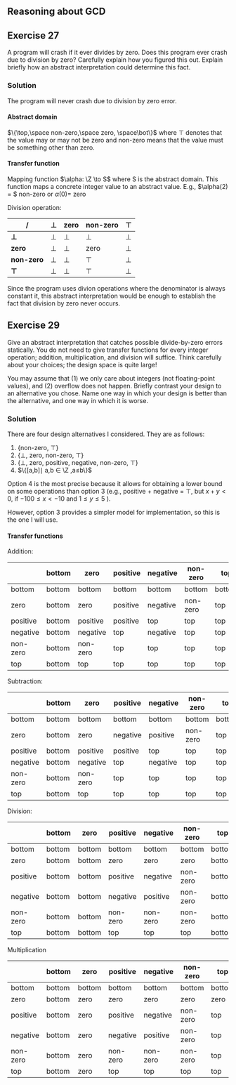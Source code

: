 ## Reasoning about GCD

## Exercise 27
A program will crash if it ever divides by zero. Does this program ever crash due to division by zero?
Carefully explain how you figured this out. Explain briefly how an abstract interpretation could determine this fact.

### Solution

The program will never crash due to division by zero error.


#### Abstract domain
$\{\top,\space non-zero,\space zero, \space\bot\}$ where $\top$ denotes that the value may or may not be zero and non-zero means that the value must be something other than zero.

#### Transfer function

Mapping function $\alpha: \Z \to S$ where S is the abstract domain. This function maps a concrete integer value to an abstract value. E.g., $\alpha(2) = $ non-zero or $\alpha(0) =$ zero

Division operation:

| **/**        | **⊥** | **zero** | **non-zero** | **⊤**   |
|--------------|-------|----------|--------------|---------|
| **⊥**        | ⊥     | ⊥        | ⊥            | ⊥       |
| **zero**     | ⊥     | ⊥        | zero         | ⊥       |
| **non-zero** | ⊥     | ⊥        | ⊤            | ⊥       |
| **⊤**        | ⊥     | ⊥        | ⊤            | ⊥       |


Since the program uses divion operations where the denominator is always constant it, this abstract interpretation would be enough to establish the fact that division by zero never occurs.


## Exercise 29
Give an abstract interpretation that catches possible divide-by-zero errors statically. You do not need to
give transfer functions for every integer operation; addition, multiplication, and division will suffice. Think carefully about your choices; the design space is quite large!

You may assume that (1) we only care about integers (not floating-point values), and (2) overflow does not happen.
Briefly contrast your design to an alternative you chose. Name one way in which your design is better than the
alternative, and one way in which it is worse.

### Solution

There are four design alternatives I considered. They are as follows:

1. {non-zero, $\top$}
2. {$\bot$, zero, non-zero, $\top$}
3. {$\bot$, zero, positive, negative, non-zero, $\top$}
4. $\{[a,b]∣ a,b ∈ \Z ,a≤b\}$

Option 4 is the most precise because it allows for obtaining a lower bound on some operations than option 3 (e.g., positive + negative = $\top$, but $x + y < 0$, if $-100 \le x <-10$ and $1 \le y \le 5$ ).

However, option 3 provides a simpler model for implementation, so this is the one I will use.

#### Transfer functions

Addition:

|       | bottom | zero   | positive | negative | non-zero | top  |
|-------|--------|--------|----------|----------|----------|------|
| bottom | bottom | bottom | bottom   | bottom   | bottom   | bottom |
| zero  | bottom | zero   | positive | negative | non-zero | top  |
| positive | bottom | positive | positive | top      | top      | top  |
| negative | bottom | negative | top      | negative | top      | top  |
| non-zero | bottom | non-zero | top      | top      | top      | top  |
| top   | bottom | top    | top      | top      | top      | top  |


Subtraction:

|       | bottom | zero   | positive | negative | non-zero | top  |
|-------|--------|--------|----------|----------|----------|------|
| bottom | bottom | bottom | bottom   | bottom   | bottom   | bottom |
| zero  | bottom | zero   | negative | positive | non-zero | top  |
| positive | bottom | positive | positive | top      | top      | top  |
| negative | bottom | negative | top      | negative | top      | top  |
| non-zero | bottom | non-zero | top      | top      | top      | top  |
| top   | bottom | top    | top      | top      | top      | top  |


Division:

|       | bottom | zero   | positive | negative | non-zero | top  |
|-------|--------|--------|----------|----------|----------|------|
| bottom | bottom | bottom | bottom   | bottom   | bottom   | bottom |
| zero  | bottom | bottom | zero     | zero     | zero     | bottom |
| positive | bottom | bottom | positive | negative | non-zero | bottom |
| negative | bottom | bottom | negative | positive | non-zero | bottom |
| non-zero | bottom | bottom | non-zero | non-zero | non-zero | bottom |
| top   | bottom | bottom | top      | top      | top      | bottom |



Multiplication

|       | bottom | zero   | positive | negative | non-zero | top  |
|-------|--------|--------|----------|----------|----------|------|
| bottom | bottom | bottom | bottom   | bottom   | bottom   | bottom |
| zero  | bottom | zero   | zero     | zero     | zero     | zero |
| positive | bottom | zero   | positive | negative | non-zero | top  |
| negative | bottom | zero   | negative | positive | non-zero | top  |
| non-zero | bottom | zero   | non-zero | non-zero | non-zero | top  |
| top   | bottom | zero   | top      | top      | top      | top  |

